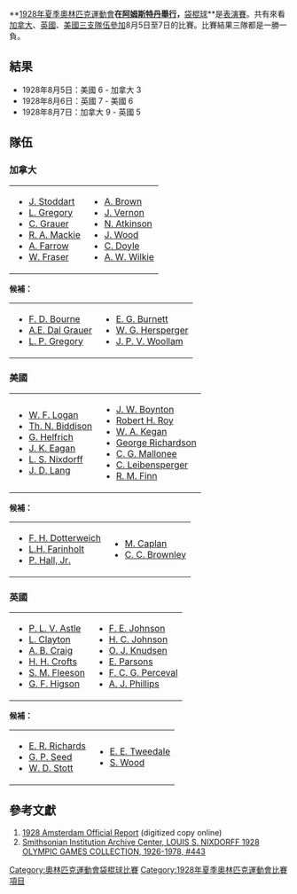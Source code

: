 **[1928年夏季奧林匹克運動會](https://zh.wikipedia.org/wiki/1928年夏季奧林匹克運動會 "wikilink")**在[阿姆斯特丹舉行](../Page/阿姆斯特丹.md "wikilink")，**[袋棍球](../Page/袋棍球.md "wikilink")**是[表演賽](https://zh.wikipedia.org/wiki/表演賽 "wikilink")。共有來看[加拿大](../Page/加拿大.md "wikilink")、[英國](https://zh.wikipedia.org/wiki/英國 "wikilink")、[美國三支隊伍參加](https://zh.wikipedia.org/wiki/美國 "wikilink")8月5日至7日的比賽。比賽結果三隊都是一勝一負。

## 結果

  - 1928年8月5日：美國 6 - 加拿大 3
  - 1928年8月6日：英國 7 - 美國 6
  - 1928年8月7日：加拿大 9 - 英國 5

## 隊伍

### 加拿大

<table>
<tbody>
<tr class="odd">
<td><ul>
<li><a href="https://zh.wikipedia.org/wiki/J._Stoddart" title="wikilink">J. Stoddart</a></li>
<li><a href="https://zh.wikipedia.org/wiki/L._Gregory" title="wikilink">L. Gregory</a></li>
<li><a href="https://zh.wikipedia.org/wiki/C._Grauer" title="wikilink">C. Grauer</a></li>
<li><a href="https://zh.wikipedia.org/wiki/R._A._Mackie" title="wikilink">R. A. Mackie</a></li>
<li><a href="https://zh.wikipedia.org/wiki/A._Farrow" title="wikilink">A. Farrow</a></li>
<li><a href="https://zh.wikipedia.org/wiki/W._Fraser" title="wikilink">W. Fraser</a></li>
</ul></td>
<td><ul>
<li><a href="https://zh.wikipedia.org/wiki/A._Brown" title="wikilink">A. Brown</a></li>
<li><a href="https://zh.wikipedia.org/wiki/J._Vernon" title="wikilink">J. Vernon</a></li>
<li><a href="https://zh.wikipedia.org/wiki/N._Atkinson" title="wikilink">N. Atkinson</a></li>
<li><a href="https://zh.wikipedia.org/wiki/J._Wood" title="wikilink">J. Wood</a></li>
<li><a href="https://zh.wikipedia.org/wiki/C._Doyle" title="wikilink">C. Doyle</a></li>
<li><a href="https://zh.wikipedia.org/wiki/A._W._Wilkie" title="wikilink">A. W. Wilkie</a></li>
</ul></td>
</tr>
</tbody>
</table>

**候補：**

<table>
<tbody>
<tr class="odd">
<td><ul>
<li><a href="https://zh.wikipedia.org/wiki/F._D._Bourne" title="wikilink">F. D. Bourne</a></li>
<li><a href="https://zh.wikipedia.org/wiki/A.E._Dal_Grauer" title="wikilink">A.E. Dal Grauer</a></li>
<li><a href="https://zh.wikipedia.org/wiki/L._P._Gregory" title="wikilink">L. P. Gregory</a></li>
</ul></td>
<td><ul>
<li><a href="https://zh.wikipedia.org/wiki/E._G._Burnett" title="wikilink">E. G. Burnett</a></li>
<li><a href="https://zh.wikipedia.org/wiki/W._G._Hersperger" title="wikilink">W. G. Hersperger</a></li>
<li><a href="https://zh.wikipedia.org/wiki/J._P._V._Woollam" title="wikilink">J. P. V. Woollam</a></li>
</ul></td>
</tr>
</tbody>
</table>

### 美國

<table>
<tbody>
<tr class="odd">
<td><ul>
<li><a href="https://zh.wikipedia.org/wiki/W._F._Logan" title="wikilink">W. F. Logan</a></li>
<li><a href="https://zh.wikipedia.org/wiki/Th._N._Biddison" title="wikilink">Th. N. Biddison</a></li>
<li><a href="https://zh.wikipedia.org/wiki/G._Helfrich" title="wikilink">G. Helfrich</a></li>
<li><a href="https://zh.wikipedia.org/wiki/J._K._Eagan" title="wikilink">J. K. Eagan</a></li>
<li><a href="https://zh.wikipedia.org/wiki/L._S._Nixdorff" title="wikilink">L. S. Nixdorff</a></li>
<li><a href="https://zh.wikipedia.org/wiki/J._D._Lang" title="wikilink">J. D. Lang</a></li>
</ul></td>
<td><ul>
<li><a href="https://zh.wikipedia.org/wiki/J._W._Boynton" title="wikilink">J. W. Boynton</a></li>
<li><a href="https://zh.wikipedia.org/wiki/Robert_H._Roy" title="wikilink">Robert H. Roy</a></li>
<li><a href="https://zh.wikipedia.org/wiki/W._A._Kegan" title="wikilink">W. A. Kegan</a></li>
<li><a href="https://zh.wikipedia.org/wiki/George_Richardson_(lacrosse)" title="wikilink">George Richardson</a></li>
<li><a href="https://zh.wikipedia.org/wiki/C._G._Mallonee" title="wikilink">C. G. Mallonee</a></li>
<li><a href="https://zh.wikipedia.org/wiki/C._Leibensperger" title="wikilink">C. Leibensperger</a></li>
<li><a href="https://zh.wikipedia.org/wiki/R._M._Finn" title="wikilink">R. M. Finn</a></li>
</ul></td>
</tr>
</tbody>
</table>

**候補：**

<table>
<tbody>
<tr class="odd">
<td><ul>
<li><a href="https://zh.wikipedia.org/wiki/F._H._Dotterweich" title="wikilink">F. H. Dotterweich</a></li>
<li><a href="https://zh.wikipedia.org/wiki/L.H._Farinholt" title="wikilink">L.H. Farinholt</a></li>
<li><a href="https://zh.wikipedia.org/wiki/P._Hall,_Jr." title="wikilink">P. Hall, Jr.</a></li>
</ul></td>
<td><ul>
<li><a href="https://zh.wikipedia.org/wiki/M._Caplan" title="wikilink">M. Caplan</a></li>
<li><a href="https://zh.wikipedia.org/wiki/C._C._Brownley" title="wikilink">C. C. Brownley</a></li>
</ul></td>
</tr>
</tbody>
</table>

### 英國

<table>
<tbody>
<tr class="odd">
<td><ul>
<li><a href="https://zh.wikipedia.org/wiki/P._L._V._Astle" title="wikilink">P. L. V. Astle</a></li>
<li><a href="https://zh.wikipedia.org/wiki/L._Clayton" title="wikilink">L. Clayton</a></li>
<li><a href="https://zh.wikipedia.org/wiki/A._B._Craig" title="wikilink">A. B. Craig</a></li>
<li><a href="https://zh.wikipedia.org/wiki/H._H._Crofts" title="wikilink">H. H. Crofts</a></li>
<li><a href="https://zh.wikipedia.org/wiki/S._M._Fleeson" title="wikilink">S. M. Fleeson</a></li>
<li><a href="https://zh.wikipedia.org/wiki/G._F._Higson" title="wikilink">G. F. Higson</a></li>
</ul></td>
<td><ul>
<li><a href="https://zh.wikipedia.org/wiki/F._E._Johnson" title="wikilink">F. E. Johnson</a></li>
<li><a href="https://zh.wikipedia.org/wiki/H._C._Johnson" title="wikilink">H. C. Johnson</a></li>
<li><a href="https://zh.wikipedia.org/wiki/O._J._Knudsen" title="wikilink">O. J. Knudsen</a></li>
<li><a href="https://zh.wikipedia.org/wiki/E._Parsons" title="wikilink">E. Parsons</a></li>
<li><a href="https://zh.wikipedia.org/wiki/F._C._G._Perceval" title="wikilink">F. C. G. Perceval</a></li>
<li><a href="https://zh.wikipedia.org/wiki/A._J._Phillips" title="wikilink">A. J. Phillips</a></li>
</ul></td>
</tr>
</tbody>
</table>

**候補：**

<table>
<tbody>
<tr class="odd">
<td><ul>
<li><a href="https://zh.wikipedia.org/wiki/E._R._Richards" title="wikilink">E. R. Richards</a></li>
<li><a href="https://zh.wikipedia.org/wiki/G._P._Seed" title="wikilink">G. P. Seed</a></li>
<li><a href="https://zh.wikipedia.org/wiki/W._D._Stott" title="wikilink">W. D. Stott</a></li>
</ul></td>
<td><ul>
<li><a href="https://zh.wikipedia.org/wiki/E._E._Tweedale" title="wikilink">E. E. Tweedale</a></li>
<li><a href="https://zh.wikipedia.org/wiki/S._Wood" title="wikilink">S. Wood</a></li>
</ul></td>
</tr>
</tbody>
</table>

## 參考文獻

1.  [1928 Amsterdam Official
    Report](https://web.archive.org/web/20080408184510/http://www.la84foundation.org/6oic/OfficialReports/1928/1928.pdf)
    (digitized copy online)
2.  [Smithsonian Institution Archive Center, LOUIS S. NIXDORFF 1928
    OLYMPIC GAMES COLLECTION, 1926-1978,
    \#443](https://web.archive.org/web/20001121192400/http://www.americanhistory.si.edu/archives/d9443f.htm)

[Category:奧林匹克運動會袋棍球比賽](https://zh.wikipedia.org/wiki/Category:奧林匹克運動會袋棍球比賽 "wikilink")
[Category:1928年夏季奧林匹克運動會比賽項目](https://zh.wikipedia.org/wiki/Category:1928年夏季奧林匹克運動會比賽項目 "wikilink")